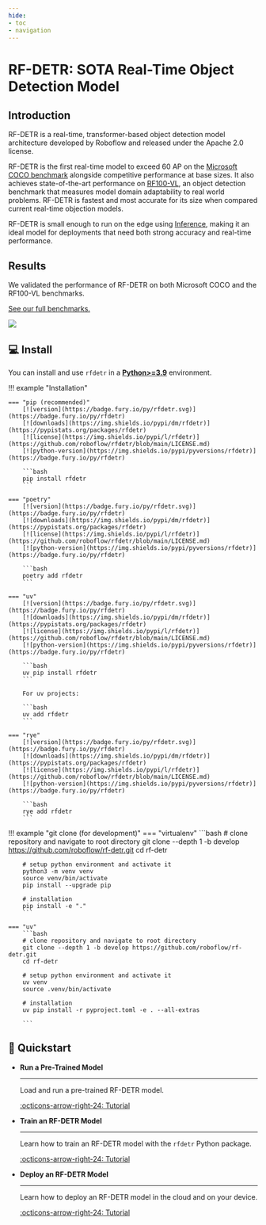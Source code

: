 ```yaml
---
hide:
- toc
- navigation
---
```


# RF-DETR: SOTA Real-Time Object Detection Model

## Introduction

RF-DETR is a real-time, transformer-based object detection model architecture developed by Roboflow and released under the Apache 2.0 license.

RF-DETR is the first real-time model to exceed 60 AP on the [Microsoft COCO benchmark](https://cocodataset.org/#home) alongside competitive performance at base sizes. It also achieves state-of-the-art performance on [RF100-VL](https://github.com/roboflow/rf100-vl), an object detection benchmark that measures model domain adaptability to real world problems. RF-DETR is fastest and most accurate for its size when compared current real-time objection models.

RF-DETR is small enough to run on the edge using [Inference](https://github.com/roboflow/inference), making it an ideal model for deployments that need both strong accuracy and real-time performance.

## Results

We validated the performance of RF-DETR on both Microsoft COCO and the RF100-VL benchmarks.

[See our full benchmarks.](learn/benchmarks/)

<img src="https://media.roboflow.com/rfdetr/pareto1.png" style="max-height: 50rem" />

## 💻 Install

You can install and use `rfdetr` in a
[**Python>=3.9**](https://www.python.org/) environment.

!!! example "Installation"

    === "pip (recommended)"
        [![version](https://badge.fury.io/py/rfdetr.svg)](https://badge.fury.io/py/rfdetr)
        [![downloads](https://img.shields.io/pypi/dm/rfdetr)](https://pypistats.org/packages/rfdetr)
        [![license](https://img.shields.io/pypi/l/rfdetr)](https://github.com/roboflow/rfdetr/blob/main/LICENSE.md)
        [![python-version](https://img.shields.io/pypi/pyversions/rfdetr)](https://badge.fury.io/py/rfdetr)

        ```bash
        pip install rfdetr
        ```

    === "poetry"
        [![version](https://badge.fury.io/py/rfdetr.svg)](https://badge.fury.io/py/rfdetr)
        [![downloads](https://img.shields.io/pypi/dm/rfdetr)](https://pypistats.org/packages/rfdetr)
        [![license](https://img.shields.io/pypi/l/rfdetr)](https://github.com/roboflow/rfdetr/blob/main/LICENSE.md)
        [![python-version](https://img.shields.io/pypi/pyversions/rfdetr)](https://badge.fury.io/py/rfdetr)

        ```bash
        poetry add rfdetr
        ```

    === "uv"
        [![version](https://badge.fury.io/py/rfdetr.svg)](https://badge.fury.io/py/rfdetr)
        [![downloads](https://img.shields.io/pypi/dm/rfdetr)](https://pypistats.org/packages/rfdetr)
        [![license](https://img.shields.io/pypi/l/rfdetr)](https://github.com/roboflow/rfdetr/blob/main/LICENSE.md)
        [![python-version](https://img.shields.io/pypi/pyversions/rfdetr)](https://badge.fury.io/py/rfdetr)

        ```bash
        uv pip install rfdetr
        ```

        For uv projects:

        ```bash
        uv add rfdetr
        ```

    === "rye"
        [![version](https://badge.fury.io/py/rfdetr.svg)](https://badge.fury.io/py/rfdetr)
        [![downloads](https://img.shields.io/pypi/dm/rfdetr)](https://pypistats.org/packages/rfdetr)
        [![license](https://img.shields.io/pypi/l/rfdetr)](https://github.com/roboflow/rfdetr/blob/main/LICENSE.md)
        [![python-version](https://img.shields.io/pypi/pyversions/rfdetr)](https://badge.fury.io/py/rfdetr)

        ```bash
        rye add rfdetr
        ```

!!! example "git clone (for development)"
    === "virtualenv"
        ```bash
        # clone repository and navigate to root directory
        git clone --depth 1 -b develop https://github.com/roboflow/rf-detr.git
        cd rf-detr

        # setup python environment and activate it
        python3 -m venv venv
        source venv/bin/activate
        pip install --upgrade pip

        # installation
        pip install -e "."
        ```

    === "uv"
        ```bash
        # clone repository and navigate to root directory
        git clone --depth 1 -b develop https://github.com/roboflow/rf-detr.git
        cd rf-detr

        # setup python environment and activate it
        uv venv
        source .venv/bin/activate

        # installation
        uv pip install -r pyproject.toml -e . --all-extras

        ```

## 🚀 Quickstart

<div class="grid cards" markdown>

- **Run a Pre-Trained Model**

    ---

    Load and run a pre-trained RF-DETR model.

    [:octicons-arrow-right-24: Tutorial](/learn/pretrained)

- **Train an RF-DETR Model**

    ---

    Learn how to train an RF-DETR model with the `rfdetr` Python package.

    [:octicons-arrow-right-24: Tutorial](/learn/train/)

- **Deploy an RF-DETR Model**

    ---

    Learn how to deploy an RF-DETR model in the cloud and on your device.

    [:octicons-arrow-right-24: Tutorial](/learn/deploy/)

</div>